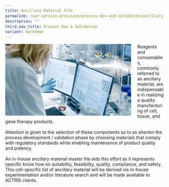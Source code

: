 ```yaml
---
title: Ancillary Material File
permalink: /our-service-provision/process-dev-and-validation/ancillary-material-file/
description: ""
third_nav_title: Process Dev & Validation
variant: markdown
---
```

<div style="margin-right: 20px; float: left;">
    <img src="/images/Shutterstock%20Images/picture9.jpg" style="width:400px">
</div>

Reagents and consumables, commonly referred to as ancillary material, are indispensable in realizing a quality manufacturing of cell, tissue, and gene therapy products. 
<br><br>
Attention is given to the selection of these components so to as shorten the process development / validation phase by choosing materials that comply with regulatory standards while enabling maintenance of product quality and potency. 
<br><br>
An in-house ancillary material master file aids this effort as it represents specific know how on suitability, feasibility, quality, compliance, and safety. This cell-specific list of ancillary material will be derived via in-house experimentation and/or literature search and will be made available to ACTRIS clients.